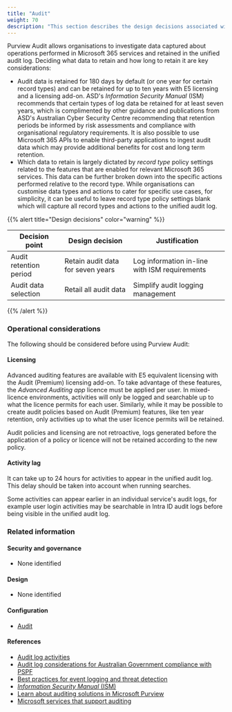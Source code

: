 ```yaml
---
title: "Audit"
weight: 70
description: "This section describes the design decisions associated with Audit with Microsoft Purview for system(s) built using ASD's Blueprint for Secure Cloud."
---
```


Purview Audit allows organisations to investigate data captured about operations performed in Microsoft 365 services and retained in the unified audit log. Deciding what data to retain and how long to retain it are key considerations:

- Audit data is retained for 180 days by default (or one year for certain record types) and can be retained for up to ten years with E5 licensing and a licensing add-on. ASD's _Information Security Manual_ (ISM) recommends that certain types of log data be retained for at least seven years, which is complimented by other guidance and publications from ASD's Australian Cyber Security Centre recommending that retention periods be informed by risk assessments and compliance with organisational regulatory requirements. It is also possible to use Microsoft 365 APIs to enable third-party applications to ingest audit data which may provide additional benefits for cost and long term retention.
- Which data to retain is largely dictated by _record type_ policy settings related to the features that are enabled for relevant Microsoft 365 services. This data can be further broken down into the specific actions performed relative to the record type. While organisations can customise data types and actions to cater for specific use cases, for simplicity, it can be useful to leave record type policy settings blank which will capture all record types and actions to the unified audit log.

{{% alert title="Design decisions" color="warning" %}}

| Decision point         | Design decision                   | Justification                                 |
| ---------------------- | --------------------------------- | --------------------------------------------- |
| Audit retention period | Retain audit data for seven years | Log information in-line with ISM requirements |
| Audit data selection   | Retail all audit data             | Simplify audit logging management             |

{{% /alert %}}

### Operational considerations

The following should be considered before using Purview Audit:

#### Licensing

Advanced auditing features are available with E5 equivalent licensing with the Audit (Premium) licensing add-on. To take advantage of these features, the _Advanced Auditing app_ licence must be applied per user. In mixed-licence environments, activities will only be logged and searchable up to what the licence permits for each user. Similarly, while it may be possible to create audit policies based on Audit (Premium) features, like ten year retention, only activities up to what the user licence permits will be retained.

Audit policies and licensing are not retroactive, logs generated before the application of a policy or licence will not be retained according to the new policy.

#### Activity lag

It can take up to 24 hours for activities to appear in the unified audit log. This delay should be taken into account when running searches.

Some activities can appear earlier in an individual service's audit logs, for example user login activities may be searchable in Intra ID audit logs before being visible in the unified audit log.

### Related information

#### Security and governance

- None identified

#### Design

- None identified

#### Configuration

- [Audit](/configuration/purview/audit)

#### References

- [Audit log activities](https://learn.microsoft.com/en-au/purview/audit-log-activities)
- [Audit log considerations for Australian Government compliance with PSPF](https://learn.microsoft.com/en-au/compliance/anz/pspf-audit-log)
- [Best practices for event logging and threat detection](https://www.cyber.gov.au/resources-business-and-government/maintaining-devices-and-systems/system-hardening-and-administration/system-monitoring/best-practices-event-logging-threat-detection)
- [_Information Security Manual_ (ISM)](https://www.cyber.gov.au/resources-business-and-government/essential-cyber-security/ism)
- [Learn about auditing solutions in Microsoft Purview](https://learn.microsoft.com/en-au/purview/audit-solutions-overview)
- [Microsoft services that support auditing](https://learn.microsoft.com/en-au/purview/audit-supported-services)
